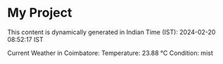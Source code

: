 # My Project

This content is dynamically generated in Indian Time (IST): 2024-02-20 08:52:17 IST


Current Weather in Coimbatore:
Temperature: 23.88 °C
Condition: mist
